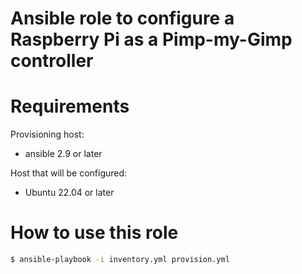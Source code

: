# Ansible role to configure a Raspberry Pi as a Pimp-my-Gimp controller

# Requirements
Provisioning host:
- ansible 2.9 or later

Host that will be configured:
- Ubuntu 22.04 or later

# How to use this role

```bash
$ ansible-playbook -i inventory.yml provision.yml
```
